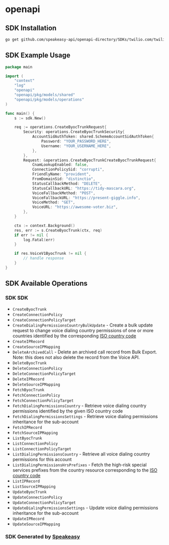 # openapi

<!-- Start SDK Installation -->
## SDK Installation

```bash
go get github.com/speakeasy-api/openapi-directory/SDKs/twilio.com/twilio_voice_v1/1.40.0/go
```
<!-- End SDK Installation -->

## SDK Example Usage
<!-- Start SDK Example Usage -->
```go
package main

import (
    "context"
    "log"
    "openapi"
    "openapi/pkg/models/shared"
    "openapi/pkg/models/operations"
)

func main() {
    s := sdk.New()

    req := operations.CreateByocTrunkRequest{
        Security: operations.CreateByocTrunkSecurity{
            AccountSidAuthToken: shared.SchemeAccountSidAuthToken{
                Password: "YOUR_PASSWORD_HERE",
                Username: "YOUR_USERNAME_HERE",
            },
        },
        Request: &operations.CreateByocTrunkCreateByocTrunkRequest{
            CnamLookupEnabled: false,
            ConnectionPolicySid: "corrupti",
            FriendlyName: "provident",
            FromDomainSid: "distinctio",
            StatusCallbackMethod: "DELETE",
            StatusCallbackURL: "https://tidy-mascara.org",
            VoiceFallbackMethod: "POST",
            VoiceFallbackURL: "https://present-giggle.info",
            VoiceMethod: "GET",
            VoiceURL: "https://awesome-voter.biz",
        },
    }

    ctx := context.Background()
    res, err := s.CreateByocTrunk(ctx, req)
    if err != nil {
        log.Fatal(err)
    }

    if res.VoiceV1ByocTrunk != nil {
        // handle response
    }
}
```
<!-- End SDK Example Usage -->

<!-- Start SDK Available Operations -->
## SDK Available Operations

### SDK SDK

* `CreateByocTrunk`
* `CreateConnectionPolicy`
* `CreateConnectionPolicyTarget`
* `CreateDialingPermissionsCountryBulkUpdate` - Create a bulk update request to change voice dialing country permissions of one or more countries identified by the corresponding [ISO country code](https://en.wikipedia.org/wiki/ISO_3166-1_alpha-2)
* `CreateIPRecord`
* `CreateSourceIPMapping`
* `DeleteArchivedCall` - Delete an archived call record from Bulk Export. Note: this does not also delete the record from the Voice API.
* `DeleteByocTrunk`
* `DeleteConnectionPolicy`
* `DeleteConnectionPolicyTarget`
* `DeleteIPRecord`
* `DeleteSourceIPMapping`
* `FetchByocTrunk`
* `FetchConnectionPolicy`
* `FetchConnectionPolicyTarget`
* `FetchDialingPermissionsCountry` - Retrieve voice dialing country permissions identified by the given ISO country code
* `FetchDialingPermissionsSettings` - Retrieve voice dialing permissions inheritance for the sub-account
* `FetchIPRecord`
* `FetchSourceIPMapping`
* `ListByocTrunk`
* `ListConnectionPolicy`
* `ListConnectionPolicyTarget`
* `ListDialingPermissionsCountry` - Retrieve all voice dialing country permissions for this account
* `ListDialingPermissionsHrsPrefixes` - Fetch the high-risk special services prefixes from the country resource corresponding to the [ISO country code](https://en.wikipedia.org/wiki/ISO_3166-1_alpha-2)
* `ListIPRecord`
* `ListSourceIPMapping`
* `UpdateByocTrunk`
* `UpdateConnectionPolicy`
* `UpdateConnectionPolicyTarget`
* `UpdateDialingPermissionsSettings` - Update voice dialing permissions inheritance for the sub-account
* `UpdateIPRecord`
* `UpdateSourceIPMapping`
<!-- End SDK Available Operations -->

### SDK Generated by [Speakeasy](https://docs.speakeasyapi.dev/docs/using-speakeasy/client-sdks)

